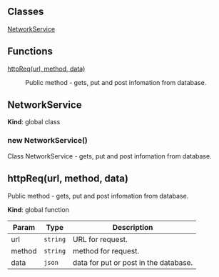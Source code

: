 ## Classes

<dl>
<dt><a href="#NetworkService">NetworkService</a></dt>
<dd></dd>
</dl>

## Functions

<dl>
<dt><a href="#httpReq">httpReq(url, method, data)</a></dt>
<dd><p>Public method - gets, put and post infomation from database.</p>
</dd>
</dl>

<a name="NetworkService"></a>

## NetworkService
**Kind**: global class
<a name="new_NetworkService_new"></a>

### new NetworkService()
Class NetworkService - gets, put and post infomation from database.

<a name="httpReq"></a>

## httpReq(url, method, data)
Public method - gets, put and post infomation from database.

**Kind**: global function

| Param | Type | Description |
| --- | --- | --- |
| url | <code>string</code> | URL for request. |
| method | <code>string</code> | method for request. |
| data | <code>json</code> | data for put or post in the database. |